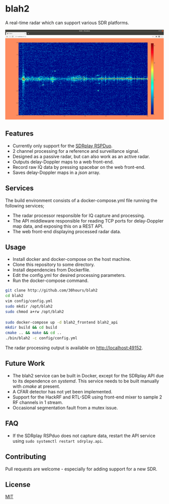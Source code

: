 # blah2

A real-time radar which can support various SDR platforms.

![blah2 example display](./example.png "blah2")

## Features

- Currently only support for the [SDRplay RSPDuo](https://www.sdrplay.com/rspduo/).
- 2 channel processing for a reference and surveillance signal.
- Designed as a passive radar, but can also work as an active radar.
- Outputs delay-Doppler maps to a web front-end.
- Record raw IQ data by pressing spacebar on the web front-end.
- Saves delay-Doppler maps in a *json* array.

## Services

The build environment consists of a docker-compose.yml file running the following services;

- The radar processor responsible for IQ capture and processing.
- The API middleware responsible for reading TCP ports for delay-Doppler map data, and exposing this on a REST API.
- The web front-end displaying processed radar data.

## Usage

- Install docker and docker-compose on the host machine.
- Clone this repository to some directory.
- Install dependencies from Dockerfile.
- Edit the config.yml for desired processing parameters.
- Run the docker-compose command.

```bash
git clone http://github.com/30hours/blah2
cd blah2
vim config/config.yml
sudo mkdir /opt/blah2
sudo chmod a+rw /opt/blah2

sudo docker-compose up -d blah2_frontend blah2_api
mkdir build && cd build
cmake .. && make && cd ..
./bin/blah2 -c config/config.yml
```

The radar processing output is available on [http://localhost:49152](http://localhost:49152).

## Future Work

- The blah2 service can be built in Docker, except for the SDRplay API due to its dependence on *systemd*. This service needs to be built manually with *cmake* at present.
- A CFAR detector has not yet been implemented.
- Support for the HackRF and RTL-SDR using front-end mixer to sample 2 RF channels in 1 stream.
- Occasional segmentation fault from a mutex issue.

## FAQ

- If the SDRplay RSPduo does not capture data, restart the API service using `sudo systemctl restart sdrplay.api`.

## Contributing

Pull requests are welcome - especially for adding support for a new SDR.

## License

[MIT](https://choosealicense.com/licenses/mit/)